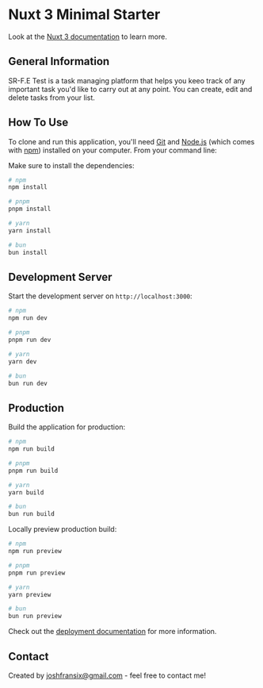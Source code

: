 # Nuxt 3 Minimal Starter

Look at the [Nuxt 3 documentation](https://nuxt.com/docs/getting-started/introduction) to learn more.

## General Information
SR-F.E Test is a task managing platform that helps you keeo track of any important task you'd like to carry out at any point. You can create, edit and delete tasks from your list.


## How To Use

To clone and run this application, you'll need [Git](https://git-scm.com) and [Node.js](https://nodejs.org/en/download/) (which comes with [npm](http://npmjs.com)) installed on your computer. From your command line:

Make sure to install the dependencies:

```bash
# npm
npm install

# pnpm
pnpm install

# yarn
yarn install

# bun
bun install
```

## Development Server

Start the development server on `http://localhost:3000`:

```bash
# npm
npm run dev

# pnpm
pnpm run dev

# yarn
yarn dev

# bun
bun run dev
```

## Production

Build the application for production:

```bash
# npm
npm run build

# pnpm
pnpm run build

# yarn
yarn build

# bun
bun run build
```

Locally preview production build:

```bash
# npm
npm run preview

# pnpm
pnpm run preview

# yarn
yarn preview

# bun
bun run preview
```

Check out the [deployment documentation](https://nuxt.com/docs/getting-started/deployment) for more information.

## Contact

Created by [joshfransix@gmail.com](mailto:joshfransix@gmail.com) - feel free to contact me!
